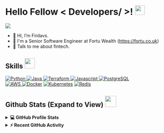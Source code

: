 <h1> Hello Fellow < Developers/ >! <img src = "https://raw.githubusercontent.com/MartinHeinz/MartinHeinz/master/wave.gif" width = 30px> </h1>
<p align='center'>
</p>

<p>
  <a href="https://github.com/DenverCoder1/readme-typing-svg"><img src="https://readme-typing-svg.herokuapp.com?&font=IBM+Plex+Sans&color=abcdef&size=20&lines=Welcome+to+my+GitHub+Profile!;Glad to see you here!" /></a>
</p>

   <!-- <a href="https://www.linkedin.com/infir1/" target="_blank">
    <img alt="LinkedIn" src="https://img.shields.io/badge/LinkedIn-0077B5?style=for-the-badge&logo=linkedin&logoColor=white">
  </a>    -->
  

- 👋 Hi, I’m Firdavs.
- 💼 I'm a Senior Software Engineer at Fortu Wealth (https://fortu.co.uk)
- 💬 Talk to me about fintech.

<h2> Skills <img src = "https://media2.giphy.com/media/QssGEmpkyEOhBCb7e1/giphy.gif?cid=ecf05e47a0n3gi1bfqntqmob8g9aid1oyj2wr3ds3mg700bl&rid=giphy.gif" width = 32px> </h2>

   <a href="https://www.golang.org" target="_blank">
    <img alt="Python" src="https://img.shields.io/badge/Go-3776AB?style=for-the-badge&logo=go&logoColor=white">
  </a>

  <a href="https://www.java.com" target="_blank"> 
    <img alt="Java" src="https://img.shields.io/badge/Java-ED8B00?style=for-the-badge&logo=java&logoColor=white">
  </a>

 
   <a href="https://www.terraform.io/" target="_blank">
    <img alt="Terraform" src="https://img.shields.io/badge/terraform-777BB4?style=for-the-badge&logo=terraform&logoColor=white">
  </a>

   <a href="https://www.javascript.com/" target="_blank">
    <img alt="Javascript" src="https://img.shields.io/badge/javascript-D00000?style=for-the-badge&logo=javascript&logoColor=white">
  </a>


   <a href="https://www.postgresql.org/" target="_blank">
    <img alt="PostgreSQL" src="https://img.shields.io/badge/Sql-2C2D72?style=for-the-badge&logo=postgresql&logoColor=white">
  </a>

</br>

   <a href="https://aws.amazon.com/" target="_blank">
    <img alt="AWS" src="https://img.shields.io/badge/aws-239120?style=for-the-badge&logo=amazon&logoColor=white">
  </a>
<a href="https://www.docker.com/" target="_blank"><img alt="Docker" src="https://img.shields.io/badge/Docker-2CA5E0?style=for-the-badge&logo=docker&logoColor=white"></a>
<a href="https://kubernetes.io/" target="_blank"><img alt="Kubernetes" src="https://img.shields.io/badge/Kubernetes-000000?style=for-the-badge&logo=kubernetes&logoColor=white"></a>
 
   <a href="http://redis.io/" target="_blank">
    <img alt="Redis" src="https://img.shields.io/badge/redis-27338e?style=for-the-badge&logo=redis&logoColor=white">
  </a>
 


<h2> Github Stats (Expand to View) <img src = "https://i.pinimg.com/originals/65/c4/f4/65c4f452571be1261e9c623f7da488ac.gif" width = 35px> </h2>

<details> 
  <summary><b>💻 GitHub Profile Stats</b></summary>
  <br/>
  <p align="center">
    <a href="https://github.com/anuraghazra/github-readme-stats"><img alt="Firdavs's Github Stats" src="https://github-readme-stats.vercel.app/api?username=fir1&show_icons=true&count_private=true&theme=algolia" height="192px"/></a>
<br/>
  &nbsp;
	  <img src="https://github-readme-stats.vercel.app/api/top-langs?username=fir1&show_icons=true&locale=en&layout=compact&theme=algolia" alt="fir1" height="192px"/>
  <br/>
  </p>
</details>


<details>
  <summary><b>⚡ Recent GitHub Activity</b></summary>
  <br/>
   <a href="https://github.com/fir1"><img alt="Aastha's Activity Graph" src="https://activity-graph.herokuapp.com/graph?username=fir1&custom_title=Firdavs's%20Contribution%20Graph&theme=react-dark" /></a>
  <br/>

</details>

<br/>

 